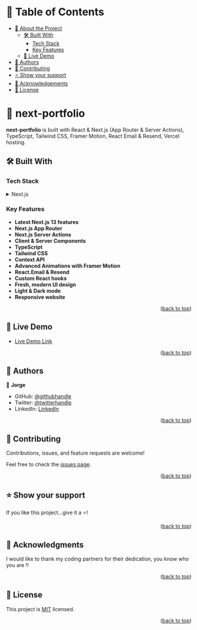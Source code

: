 <a name="readme-top"></a>

# 📗 Table of Contents

- [📖 About the Project](#about-project)
  - [🛠 Built With](#built-with)
    - [Tech Stack](#tech-stack)
    - [Key Features](#key-features)
  - [🚀 Live Demo](#live-demo)
- [👥 Authors](#authors)
- [🤝 Contributing](#contributing)
- [⭐️ Show your support](#support)
- [🙏 Acknowledgements](#acknowledgements)
- [📝 License](#license)


# 📖 next-portfolio <a name="about-project"></a>

**next-portfolio** is built with React & Next.js (App Router & Server Actions), TypeScript, Tailwind CSS, Framer Motion, React Email & Resend, Vercel hosting.

## 🛠 Built With <a name="built-with"></a>

### Tech Stack <a name="tech-stack"></a>

<details>
  <summary>Next.js</summary>
  <ul>
    <li><a href="https://nextjs.org/">Next.js</a></li>
  </ul>
</details>

### Key Features <a name="key-features"></a>

- **Latest Next.js 13 features**
- **Next.js App Router**
- **Next.js Server Actions**
- **Client & Server Components**
- **TypeScript**
- **Tailwind CSS**
- **Context API**
- **Advanced Animations with Framer Motion**
- **React.Email & Resend**
- **Custom React hooks**
- **Fresh, modern UI design**
- **Light & Dark mode**
- **Responsive website**

<p align="right">(<a href="#readme-top">back to top</a>)</p>


## 🚀 Live Demo <a name="live-demo"></a>


- [Live Demo Link](https://jorgegoco.vercel.app/)

<p align="right">(<a href="#readme-top">back to top</a>)</p>


## 👥 Authors <a name="authors"></a>


👤 **Jorge**

- GitHub: [@githubhandle](https://github.com/jorgegoco)
- Twitter: [@twitterhandle](https://twitter.com/JorgeGo78017548)
- LinkedIn: [LinkedIn](https://www.linkedin.com/in/jorgegoco/)

<p align="right">(<a href="#readme-top">back to top</a>)</p>


## 🤝 Contributing <a name="contributing"></a>

Contributions, issues, and feature requests are welcome!

Feel free to check the [issues page](https://github.com/jorgegoco/next-portfolio/issues).

<p align="right">(<a href="#readme-top">back to top</a>)</p>


## ⭐️ Show your support <a name="support"></a>


If you like this project...give it a ⭐️!

<p align="right">(<a href="#readme-top">back to top</a>)</p>


## 🙏 Acknowledgments <a name="acknowledgements"></a>


I would like to thank my coding partners for their dedication, you know who you are !!

<p align="right">(<a href="#readme-top">back to top</a>)</p>


## 📝 License <a name="license"></a>

This project is [MIT](./MIT.md) licensed.

<p align="right">(<a href="#readme-top">back to top</a>)</p>
